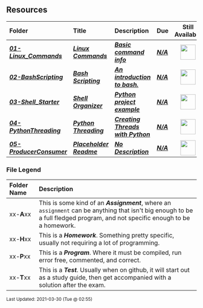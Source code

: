 ## Resources

| Folder | Title | Description | Due | Still Available |
|:------|:------|:------|:------|:-----:|
| ***<a href="https://github.com/rugbyprof/5143-Operating-Systems/tree/master/Resources/01-Linux_Commands">01-Linux_Commands</a>*** | ***<a href="https://github.com/rugbyprof/5143-Operating-Systems/tree/master/Resources/01-Linux_Commands"> Linux Commands </a>*** | ***<a href="https://github.com/rugbyprof/5143-Operating-Systems/tree/master/Resources/01-Linux_Commands"> Basic command info</a>*** | ***<a href="https://github.com/rugbyprof/5143-Operating-Systems/tree/master/Resources/01-Linux_Commands">N/A</a>*** | <img src="https://cs.msutexas.edu/~griffin/zcloud/zcloud-files/traffic_light_blank_side.png" width="40"> |
| ***<a href="https://github.com/rugbyprof/5143-Operating-Systems/tree/master/Resources/02-BashScripting">02-BashScripting</a>*** | ***<a href="https://github.com/rugbyprof/5143-Operating-Systems/tree/master/Resources/02-BashScripting"> Bash Scripting </a>*** | ***<a href="https://github.com/rugbyprof/5143-Operating-Systems/tree/master/Resources/02-BashScripting"> An introduction to bash.</a>*** | ***<a href="https://github.com/rugbyprof/5143-Operating-Systems/tree/master/Resources/02-BashScripting">N/A</a>*** | <img src="https://cs.msutexas.edu/~griffin/zcloud/zcloud-files/traffic_light_blank_side.png" width="40"> |
| ***<a href="https://github.com/rugbyprof/5143-Operating-Systems/tree/master/Resources/03-Shell_Starter">03-Shell_Starter</a>*** | ***<a href="https://github.com/rugbyprof/5143-Operating-Systems/tree/master/Resources/03-Shell_Starter"> Shell Organizer </a>*** | ***<a href="https://github.com/rugbyprof/5143-Operating-Systems/tree/master/Resources/03-Shell_Starter"> Python project example</a>*** | ***<a href="https://github.com/rugbyprof/5143-Operating-Systems/tree/master/Resources/03-Shell_Starter">N/A</a>*** | <img src="https://cs.msutexas.edu/~griffin/zcloud/zcloud-files/traffic_light_blank_side.png" width="40"> |
| ***<a href="https://github.com/rugbyprof/5143-Operating-Systems/tree/master/Resources/04-PythonThreading">04-PythonThreading</a>*** | ***<a href="https://github.com/rugbyprof/5143-Operating-Systems/tree/master/Resources/04-PythonThreading"> Python Threading </a>*** | ***<a href="https://github.com/rugbyprof/5143-Operating-Systems/tree/master/Resources/04-PythonThreading"> Creating Threads with Python</a>*** | ***<a href="https://github.com/rugbyprof/5143-Operating-Systems/tree/master/Resources/04-PythonThreading">N/A</a>*** | <img src="https://cs.msutexas.edu/~griffin/zcloud/zcloud-files/traffic_light_blank_side.png" width="40"> |
| ***<a href="https://github.com/rugbyprof/5143-Operating-Systems/tree/master/Resources/05-ProducerConsumer">05-ProducerConsumer</a>*** | ***<a href="https://github.com/rugbyprof/5143-Operating-Systems/tree/master/Resources/05-ProducerConsumer"> Placeholder Readme </a>*** | ***<a href="https://github.com/rugbyprof/5143-Operating-Systems/tree/master/Resources/05-ProducerConsumer"> No Description</a>*** | ***<a href="https://github.com/rugbyprof/5143-Operating-Systems/tree/master/Resources/05-ProducerConsumer">N/A</a>*** | <img src="https://cs.msutexas.edu/~griffin/zcloud/zcloud-files/traffic_light_blank_side.png" width="40"> |

### File Legend

| Folder Name | Description |
|:-----------|:-------------|
|xx-**A**xx | This is some kind of an ***Assignment***, where an `assignment` can be anything that isn't big enough to be a full fledged program, and not specific enough to be a homework. |
|xx-**H**xx | This is a ***Homework***. Something pretty specific, usually not requiring a lot of programming. |
|xx-**P**xx | This is a ***Program***. Where it must be compiled, run error free, commented, and correct. |
|xx-**T**xx | This is a ***Test***. Usually when on github, it will start out as a study guide, then get accompanied with a solution after the exam. |

<sup>Last Updated: 2021-03-30 (Tue @ 02:55)</sup>